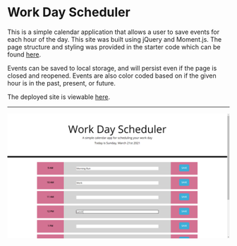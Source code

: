 # Work Day Scheduler
This is a simple calendar application that allows a user to save events for each hour of the day. This site was built using jQuery and Moment.js. The page structure and styling was provided in the starter code which can be found <a href="https://github.com/coding-boot-camp/super-disco">here</a>. 

Events can be saved to local storage, and will persist even if the page is closed and reopened. Events are also color coded based on if the given hour is in the past, present, or future.

The deployed site is viewable <a href="https://mikeyrod22.github.io/rhythm-shift/">here</a>.

***

<img src ="assets/images/ss1.png">
